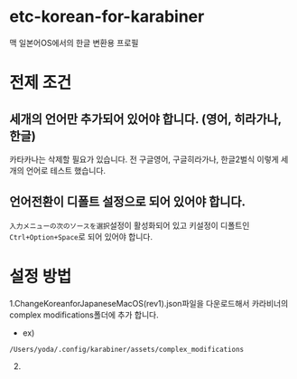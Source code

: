 # etc-korean-for-karabiner
맥 일본어OS에서의 한글 변환용 프로필

# 전제 조건
## 세개의 언어만 추가되어 있어야 합니다. (영어, 히라가나, 한글)
카타카나는 삭제할 필요가 있습니다. 전 구글영어, 구글히라가나, 한글2벌식 이렇게 세개의 언어로 테스트 했습니다.

## 언어전환이 디폴트 설정으로 되어 있어야 합니다.
`入力メニューの次のソースを選択`설정이 활성화되어 있고 키설정이 디폴트인 `Ctrl+Option+Space`로 되어 있어야 합니다.

# 설정 방법
1.ChangeKoreanforJapaneseMacOS(rev1).json파일을 다운로드해서 카라비너의 complex modifications폴더에 추가 합니다.
- ex)
```
/Users/yoda/.config/karabiner/assets/complex_modifications

``` 

2.